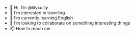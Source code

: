 - 👋 Hi, I’m @lilyxulily
- 👀 I’m interested in traveling
- 🌱 I’m currently learning English
- 💞️ I’m looking to collaborate on something interesting things
- 📫 How to reach me 

<!---
lilyxulily/lilyxulily is a ✨ special ✨ repository because its `README.md` (this file) appears on your GitHub profile.
You can click the Preview link to take a look at your changes.
--->
